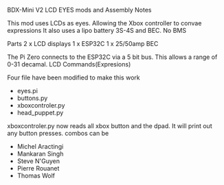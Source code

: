 BDX-Mini V2 LCD EYES mods and Assembly Notes

This mod uses LCDs as eyes. Allowing the Xbox controller to convae expressions 
It also uses a lipo battery 3S-4S and BEC. No BMS

Parts
2 x LCD displays
1 x ESP32C
1 x 25/50amp BEC

The Pi Zero connects to the ESP32C via a 5 bit bus. This allows a range of 0-31 decamal. LCD Commands(Expresions)

Four file have been modified to make this work

- eyes.pi
- buttons.py
- xboxcontroler.py
- head_puppet.py

xboxcontroler.py now reads all xbox button and the dpad. It will print out any button presses. combos can be 

- Michel Aractingi
- Mankaran Singh
- Steve N'Guyen
- Pierre Rouanet
- Thomas Wolf
